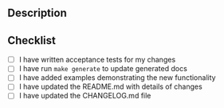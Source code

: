 ## Description
<!-- Provide a brief description of the changes in this PR -->

## Checklist
<!-- Mark completed items with an "x" -->
- [ ] I have written acceptance tests for my changes
- [ ] I have run `make generate` to update generated docs
- [ ] I have added examples demonstrating the new functionality
- [ ] I have updated the README.md with details of changes
- [ ] I have updated the CHANGELOG.md file
